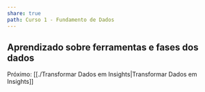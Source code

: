 ```yaml
---
share: true
path: Curso 1 - Fundamento de Dados
---
```

## Aprendizado sobre ferramentas e fases dos dados


Próximo: [[./Transformar Dados em Insights|Transformar Dados em Insights]]